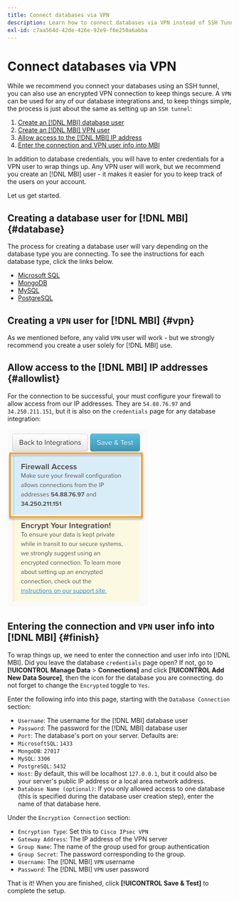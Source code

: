 ```yaml
---
title: Connect databases via VPN
description: Learn how to connect databases via VPN instead of SSH Tunnel.
exl-id: c7aa564d-42de-426e-92e9-f6e250a6abba
---
```

# Connect databases via VPN

While we recommend you connect your databases using an SSH tunnel, you can also use an encrypted VPN connection to keep things secure. A `VPN` can be used for any of our database integrations and, to keep things simple, the process is just about the same as setting up an `SSH tunnel`:

1. [Create an [!DNL MBI] database user](#database)
1. [Create an [!DNL MBI] VPN user](#vpn)
1. [Allow access to the [!DNL MBI] IP address](#allowlist)
1. [Enter the connection and VPN user info into MBI](#finish)

In addition to database credentials, you will have to enter credentials for a VPN user to wrap things up. Any VPN user will work, but we recommend you create an [!DNL MBI] user - it makes it easier for you to keep track of the users on your account.

Let us get started.

## Creating a database user for [!DNL MBI] {#database}

The process for creating a database user will vary depending on the database type you are connecting. To see the instructions for each database type, click the links below.

* [Microsoft SQL](../integrations/microsoft-sql-server.md)
* [MongoDB](../integrations/databases-via-a-vpn.md)
* [MySQL](../integrations/mysql-via-a-direct-connection.md)
* [PostgreSQL](../integrations/postgresql.md)

## Creating a `VPN` user for [!DNL MBI] {#vpn}

As we mentioned before, any valid `VPN` user will work - but we strongly recommend you create a user solely for [!DNL MBI] use.

## Allow access to the [!DNL MBI] IP addresses {#allowlist}

For the connection to be successful, your must configure your firewall to allow access from our IP addresses. They are `54.88.76.97` and `34.250.211.151`, but it is also on the `credentials` page for any database integration:

![MBI_Allow_Access_IPs.png](../../../assets/MBI_allow_access_IPs.png)

## Entering the connection and `VPN` user info into [!DNL MBI] {#finish}

To wrap things up, we need to enter the connection and user info into [!DNL MBI]. Did you leave the database `credentials` page open? If not, go to **[!UICONTROL Manage Data** > **Connections]** and click **[!UICONTROL Add New Data Source]**, then the icon for the database you are connecting. do not forget to change the `Encrypted` toggle to `Yes`.

Enter the following info into this page, starting with the `Database Connection` section:

* `Username`: The username for the [!DNL MBI] database user
* `Password`: The password for the [!DNL MBI] database user
* `Port`: The database's port on your server. Defaults are:
* `MicrosoftSQL`: `1433`
* `MongoDB`: `27017`
* `MySQL`: `3306`
* `PostgreSQL`: `5432`
* `Host`: By default, this will be localhost `127.0.0.1`, but it could also be your server's public IP address or a local area network address.
* `Database Name (optional)`: If you only allowed access to one database (this is specified during the database user creation step), enter the name of that database here.

Under the `Encryption Connection` section:

* `Encryption Type`: Set this to `Cisco IPsec VPN`
* `Gateway Address`: The IP address of the VPN server
* `Group Name`: The name of the group used for group authentication
* `Group Secret`: The password corresponding to the group.
* `Username`: The [!DNL MBI] `VPN` username
* `Password`: The [!DNL MBI] `VPN` user password

That is it! When you are finished, click **[!UICONTROL Save & Test]** to complete the setup.
